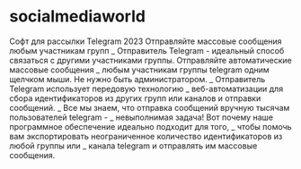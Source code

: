 # socialmediaworld
Софт для рассылки Telegram 2023
Отправляйте массовые сообщения любым участникам групп
_
Отправитель Telegram - идеальный способ связаться с другими участниками группы. Отправляйте автоматические массовые сообщения 
_
любым участникам группы telegram одним щелчком мыши. Не нужно быть администратором. 
_
Отправитель Telegram использует передовую технологию 
_
веб-автоматизации для сбора идентификаторов из других групп или каналов и отправки сообщений.
_
Все мы знаем, что отправка сообщений вручную тысячам пользователей telegram - 
_
невыполнимая задача! Вот почему наше программное обеспечение идеально подходит для того,
_
чтобы помочь вам экспортировать неограниченное количество идентификаторов из любой группы или 
_
канала telegram и отправлять им массовые сообщения.

